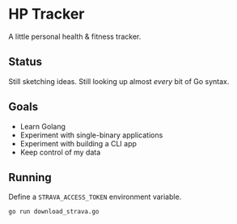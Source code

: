 # HP Tracker

A little personal health & fitness tracker.

## Status

Still sketching ideas. Still looking up almost _every_ bit of Go syntax.

## Goals

- Learn Golang
- Experiment with single-binary applications
- Experiment with building a CLI app
- Keep control of my data

## Running

Define a `STRAVA_ACCESS_TOKEN` environment variable.
```
go run download_strava.go
```
